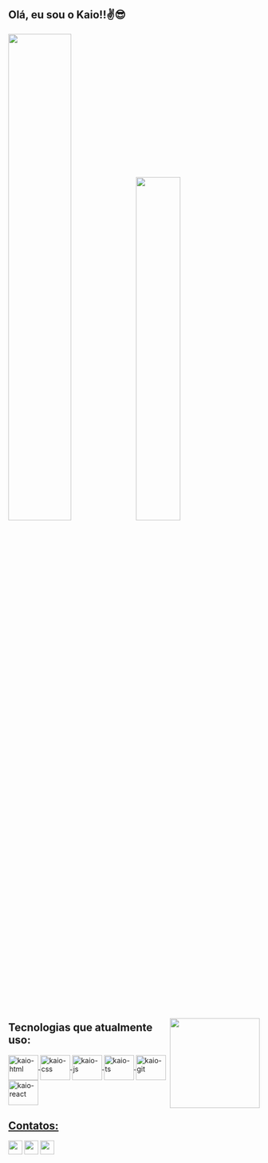 ## Olá, eu sou o Kaio!!✌😎
<div>
  <img width="50%" src="https://github-readme-stats.vercel.app/api/wakatime?username=KaiooLopes&theme=dark"/>
  <img width="42%" src="https://github-readme-stats.vercel.app/api/top-langs/?username=KaioLopes&langs_count=10&layout=compact&theme=dark"/>
</div>

###

<a href="https://github.com/KaiooLopes"><img align="right" height="180" src="https://cdn.discordapp.com/attachments/801799991567319071/1018758902529138718/ezgif.com-gif-maker.gif" /></a>

<div>

  ## Tecnologias que atualmente uso:
  
  <a href="https://github.com/KaiooLopes"/>
  <img align="center" alt="kaio-html" height="50" width="60" src="https://cdn.jsdelivr.net/gh/devicons/devicon/icons/html5/html5-original.svg" />
  <img align="center" alt="kaio-css" height="50" width="60" src="https://cdn.jsdelivr.net/gh/devicons/devicon/icons/css3/css3-original.svg" />
  <img align="center" alt="kaio-js" height="50" width="60" src="https://cdn.jsdelivr.net/gh/devicons/devicon/icons/javascript/javascript-original.svg" />
  <img align="center" alt="kaio-ts" height="50" width="60" src="https://cdn.jsdelivr.net/gh/devicons/devicon/icons/typescript/typescript-original.svg" />
  <img align="center" alt="kaio-git" height="50" width="60" src="https://cdn.jsdelivr.net/gh/devicons/devicon/icons/git/git-original.svg" />
  <img align="center" alt="kaio-react" height="50" width="60" src="https://cdn.jsdelivr.net/gh/devicons/devicon/icons/react/react-original.svg" />
</div>

###

<div>

  ## Contatos:
  
  <a href="mailto:kaio.loopes18@gmail.com" target="_blank"><img height="28" src="https://img.shields.io/badge/Gmail-D14836?style=for-the-badge&logo=gmail&logoColor=white"/></a>
  <a href="https://www.instagram.com/kaio_al1/" target="_blank"><img height="28" src="https://img.shields.io/badge/Instagram-E4405F?style=for-the-badge&logo=instagram&logoColor=white"/></a>
  <a href="https://www.linkedin.com/in/kaio-alves-lopes-3a1057245/" target="_blank"><img height="28" src="https://img.shields.io/badge/LinkedIn-0077B5?style=for-the-badge&logo=linkedin&logoColor=white"/></a>
</div>

##

